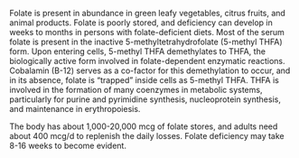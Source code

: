 Folate is present in abundance in green leafy vegetables, citrus fruits, and animal products. Folate is poorly stored, and deficiency can develop in weeks to months in persons with folate-deficient diets. Most of the serum folate is present in the inactive 5-methyltetrahydrofolate (5-methyl THFA) form. Upon entering cells, 5-methyl THFA demethylates to THFA, the biologically active form involved in folate-dependent enzymatic reactions. Cobalamin (B-12) serves as a co-factor for this demethylation to occur, and in its absence, folate is “trapped” inside cells as 5-methyl THFA. THFA is involved in the formation of many coenzymes in metabolic systems, particularly for purine and pyrimidine synthesis, nucleoprotein synthesis, and maintenance in erythropoiesis.

The body has about 1,000-20,000 mcg of folate stores, and adults need about 400 mcg/d to replenish the daily losses. Folate deficiency may take 8-16 weeks to become evident.